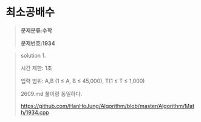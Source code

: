 # 최소공배수

> **문제분류:수학**
>
> **문제번호:1934**

> solution 1.
>
> 시간 제한: 1초
>
> 입력 범위: A,B (1 ≤ A, B ≤ 45,000), T(1 ≤ T ≤ 1,000)
>
> 2609.md 풀이랑 동일하다.
>
>
> https://github.com/HanHoJung/Algorithm/blob/master/Algorithm/Math/1934.cpp
